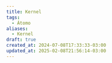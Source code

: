 ```yaml
---
title: Kernel
tags:
  - Átomo
aliases:
  - Kernel
draft: true
created_at: 2024-07-08T17:33:33-03:00
updated_at: 2025-02-08T21:56:14-03:00
---
```


